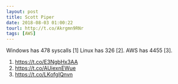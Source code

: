 ```yaml
---
layout: post
title: Scott Piper
date: 2018-08-03 01:00:22
tourl: http://t.co/Akrgmn9RNr
tags: [AWS]
---
```

Windows has 478 syscalls [1]
Linux has 326 [2].
AWS has 4455 [3].

1. https://t.co/E3NgbHx3AA
2. https://t.co/AUiexnEWue
3. https://t.co/LKofgIQnvn